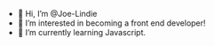 - 👋 Hi, I’m @Joe-Lindie
- 👀 I’m interested in becoming a front end developer!
- 🌱 I’m currently learning Javascript. 


